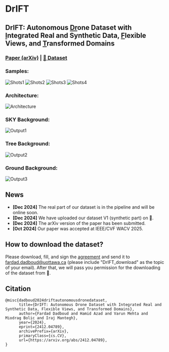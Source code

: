 # DrIFT

## DrIFT: Autonomous <ins>Dr</ins>one Dataset with <ins>I</ins>ntegrated Real and Synthetic Data, <ins>F</ins>lexible Views, and <ins>T</ins>ransformed Domains

### [Paper (arXiv)](https://arxiv.org/abs/2412.04789) | [🤗 Dataset](https://huggingface.co/datasets/CARG-uOttawa/DrIFT)


### Samples:
![Shots1](https://github.com/FardadDadboud/DrIFT/blob/main/imgs/DrIFT_ECCV.drawio1.jpg)
![Shots2](https://github.com/FardadDadboud/DrIFT/blob/main/imgs/DrIFT_ECCV.drawio2.jpg)
![Shots3](https://github.com/FardadDadboud/DrIFT/blob/main/imgs/DrIFT_ECCV.drawio3.jpg)
![Shots4](https://github.com/FardadDadboud/DrIFT/blob/main/imgs/DrIFT_ECCV.drawio4%20(2).jpg)


### Architecture:
![Architecture](https://github.com/FardadDadboud/DrIFT/blob/main/imgs/UDA.drawio%20(14).png)


### SKY Background:
![Output1](https://github.com/FardadDadboud/DrIFT/blob/main/imgs/DrIFT_ECCV.drawio%20(9).png)
### Tree Background:
![Output2](https://github.com/FardadDadboud/DrIFT/blob/main/imgs/DrIFT_ECCV.drawio%20(6).png)
### Ground Background:
![Output3](https://github.com/FardadDadboud/DrIFT/blob/main/imgs/DrIFT_ECCV.drawio%20(8).png)

## News
- **[Dec 2024]** The real part of our dataset is in the pipeline and will be online soon.
- **[Dec 2024]** We have uploaded our dataset V1 (synthetic part) on 🤗.
- **[Dec 2024]** The arXiv version of the paper has been submitted.
- **[Oct 2024]** Our paper was accepted at IEEE/CVF WACV 2025.

## How to download the dataset?

Please download, fill, and sign the [agreement](https://github.com/FardadDadboud/DrIFT/blob/main/agreements/DrIFT_agreement_V1.docx) and send it to [fardad.dadboud@uottawa.ca](mailto:fardad.dadboud@uottawa.ca) (please include "DrIFT_download" as the topic of your email). After that, we will pass you permission for the downloading of the dataset from 🤗.

## Citation

```
@misc{dadboud2024driftautonomousdronedataset,
      title={DrIFT: Autonomous Drone Dataset with Integrated Real and Synthetic Data, Flexible Views, and Transformed Domains}, 
      author={Fardad Dadboud and Hamid Azad and Varun Mehta and Miodrag Bolic and Iraj Mantegh},
      year={2024},
      eprint={2412.04789},
      archivePrefix={arXiv},
      primaryClass={cs.CV},
      url={https://arxiv.org/abs/2412.04789}, 
}
```



